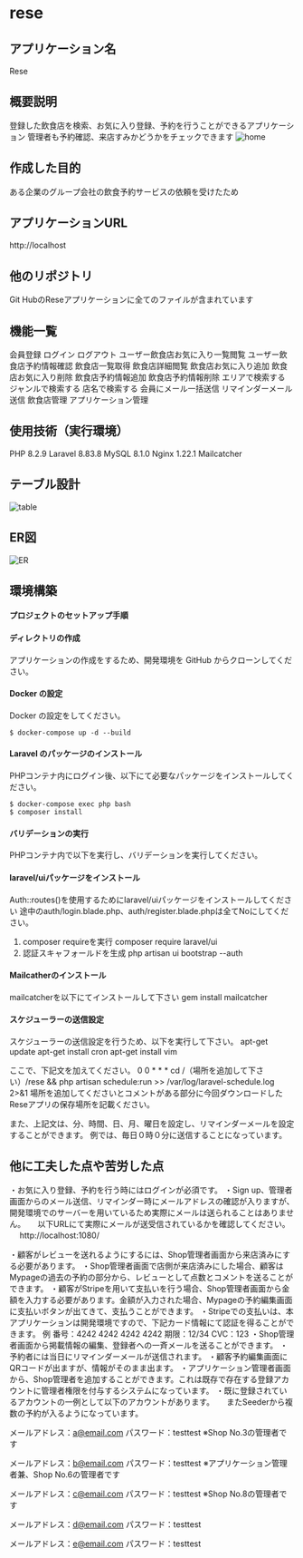 # rese

## アプリケーション名
 Rese

## 概要説明
登録した飲食店を検索、お気に入り登録、予約を行うことができるアプリケーション
管理者も予約確認、来店すみかどうかをチェックできます
![home](./src/storage/picture/home.jpg)



## 作成した目的
ある企業のグループ会社の飲食予約サービスの依頼を受けたため

## アプリケーションURL
http://localhost

## 他のリポジトリ
Git HubのReseアプリケーションに全てのファイルが含まれています

## 機能一覧
会員登録
ログイン
ログアウト
ユーザー飲食店お気に入り一覧閲覧
ユーザー飲食店予約情報確認
飲食店一覧取得
飲食店詳細閲覧
飲食店お気に入り追加
飲食店お気に入り削除
飲食店予約情報追加
飲食店予約情報削除
エリアで検索する
ジャンルで検索する
店名で検索する
会員にメール一括送信
リマインダーメール送信
飲食店管理
アプリケーション管理



## 使用技術（実行環境）
PHP 8.2.9
Laravel 8.83.8
MySQL 8.1.0
Nginx 1.22.1
Mailcatcher

## テーブル設計
![table](./src/storage/picture/table.jpg)

## ER図
![ER](./src/storage/picture/ER.jpg)

## 環境構築

#### プロジェクトのセットアップ手順
#### ディレクトリの作成
アプリケーションの作成をするため、開発環境を GitHub からクローンしてください。

#### Docker の設定
Docker の設定をしてください。
```
$ docker-compose up -d --build
```

#### Laravel のパッケージのインストール
PHPコンテナ内にログイン後、以下にて必要なパッケージをインストールしてください。
```
$ docker-compose exec php bash
$ composer install
```

#### バリデーションの実行
PHPコンテナ内で以下を実行し、バリデーションを実行してください。

#### laravel/uiパッケージをインストール
Auth::routes()を使用するためにlaravel/uiパッケージをインストールしてください
途中のauth/login.blade.php、auth/register.blade.phpは全てNoにしてください。

1. composer requireを実行
composer require laravel/ui
2. 認証スキャフォールドを生成
php artisan ui bootstrap --auth

#### Mailcatherのインストール
mailcatcherを以下にてインストールして下さい
gem install mailcatcher


#### スケジューラーの送信設定
スケジューラーの送信設定を行うため、以下を実行して下さい。
apt-get update 
apt-get install cron
apt-get install vim 

ここで、下記文を加えてください。
0 0 * * * cd /（場所を追加して下さい）/rese && php artisan schedule:run >> /var/log/laravel-schedule.log 2>&1
場所を追加してくださいとコメントがある部分に今回ダウンロードしたReseアプリの保存場所を記載ください。

また、上記文は、分、時間、日、月、曜日を設定し、リマインダーメールを設定することができます。
例では、毎日０時０分に送信することになっています。


## 他に工夫した点や苦労した点
・お気に入り登録、予約を行う時にはログインが必須です。 
・Sign up、管理者画面からのメール送信、リマインダー時にメールアドレスの確認が入りますが、開発環境でのサーバーを用いているため実際にメールは送られることはありません。 　
以下URLにて実際にメールが送受信されているかを確認してください。 　
http://localhost:1080/ 

・顧客がレビューを送れるようにするには、Shop管理者画面から来店済みにする必要があります。
・Shop管理者画面で店側が来店済みにした場合、顧客はMypageの過去の予約の部分から、レビューとして点数とコメントを送ることができます。
・顧客がStripeを用いて支払いを行う場合、Shop管理者画面から金額を入力する必要があります。金額が入力された場合、Mypageの予約編集画面に支払いボタンが出てきて、支払うことができます。
・Stripeでの支払いは、本アプリケーションは開発環境ですので、下記カード情報にて認証を得ることができます。
例
番号：4242 4242 4242 4242
期限：12/34
CVC：123
・Shop管理者画面から掲載情報の編集、登録者への一斉メールを送ることができます。
・予約者には当日にリマインダーメールが送信されます。
・顧客予約編集画面にQRコードが出ますが、情報がそのまま出ます。
・アプリケーション管理者画面から、Shop管理者を追加することができます。これは既存で存在する登録アカウントに管理者権限を付与するシステムになっています。
・既に登録されているアカウントの一例として以下のアカウントがあります。 　
またSeederから複数の予約が入るようになっています。

メールアドレス：a@email.com
パスワード：testtest
※Shop No.3の管理者です

メールアドレス：b@email.com
パスワード：testtest
※アプリケーション管理者兼、Shop No.6の管理者です

メールアドレス：c@email.com
パスワード：testtest
※Shop No.8の管理者です

メールアドレス：d@email.com
パスワード：testtest

メールアドレス：e@email.com
パスワード：testtest